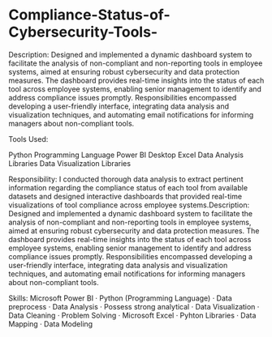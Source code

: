 # Compliance-Status-of-Cybersecurity-Tools-
Description:
Designed and implemented a dynamic dashboard system to facilitate the analysis of non-compliant and non-reporting tools in employee systems, aimed at ensuring robust cybersecurity and data protection measures. The dashboard provides real-time insights into the status of each tool across employee systems, enabling senior management to identify and address compliance issues promptly. Responsibilities encompassed developing a user-friendly interface, integrating data analysis and visualization techniques, and automating email notifications for informing managers about non-compliant tools.

Tools Used:

Python Programming Language
Power BI Desktop
Excel
Data Analysis Libraries
Data Visualization Libraries

Responsibility:
I conducted thorough data analysis to extract pertinent information regarding the compliance status of each tool from available datasets and designed interactive dashboards that provided real-time visualizations of tool compliance across employee systems.Description: Designed and implemented a dynamic dashboard system to facilitate the analysis of non-compliant and non-reporting tools in employee systems, aimed at ensuring robust cybersecurity and data protection measures. The dashboard provides real-time insights into the status of each tool across employee systems, enabling senior management to identify and address compliance issues promptly. Responsibilities encompassed developing a user-friendly interface, integrating data analysis and visualization techniques, and automating email notifications for informing managers about non-compliant tools. 


Skills: 
Microsoft Power BI · Python (Programming Language) · Data preprocess · Data Analysis · Possess strong analytical · Data Visualization · Data Cleaning · Problem Solving · Microsoft Excel · Pyhton Libraries · Data Mapping · Data Modeling
